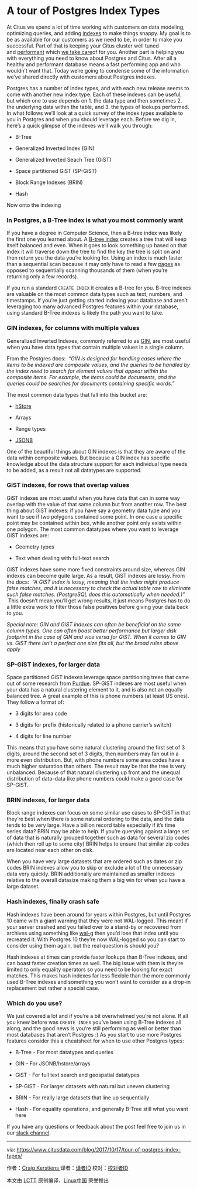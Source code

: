 # A tour of Postgres Index Types

At Citus we spend a lot of time working with customers on data modeling, optimizing queries, and adding [indexes][3] to make things snappy. My goal is to be as available for our customers as we need to be, in order to make you successful. Part of that is keeping your Citus cluster well tuned and [performant][4] which [we take care][5]of for you. Another part is helping you with everything you need to know about Postgres and Citus. After all a healthy and performant database means a fast performing app and who wouldn’t want that. Today we’re going to condense some of the information we’ve shared directly with customers about Postgres indexes.

Postgres has a number of index types, and with each new release seems to come with another new index type. Each of these indexes can be useful, but which one to use depends on 1\. the data type and then sometimes 2\. the underlying data within the table, and 3\. the types of lookups performed. In what follows we’ll look at a quick survey of the index types available to you in Postgres and when you should leverage each. Before we dig in, here’s a quick glimpse of the indexes we’ll walk you through:

*   B-Tree

*   Generalized Inverted Index (GIN)

*   Generalized Inverted Seach Tree (GiST)

*   Space partitioned GiST (SP-GiST)

*   Block Range Indexes (BRIN)

*   Hash

Now onto the indexing

### In Postgres, a B-Tree index is what you most commonly want

If you have a degree in Computer Science, then a B-tree index was likely the first one you learned about. A [B-tree index][6] creates a tree that will keep itself balanced and even. When it goes to look something up based on that index it will traverse down the tree to find the key the tree is split on and then return you the data you’re looking for. Using an index is much faster than a sequential scan because it may only have to read a few [pages][7] as opposed to sequentially scanning thousands of them (when you’re returning only a few records).

If you run a standard `CREATE INDEX` it creates a B-tree for you. B-tree indexes are valuable on the most common data types such as text, numbers, and timestamps. If you’re just getting started indexing your database and aren’t leveraging too many advanced Postgres features within your database, using standard B-Tree indexes is likely the path you want to take.

### GIN indexes, for columns with multiple values

Generalized Inverted Indexes, commonly referred to as [GIN][8], are most useful when you have data types that contain multiple values in a single column.

From the Postgres docs:  _“GIN is designed for handling cases where the items to be indexed are composite values, and the queries to be handled by the index need to search for element values that appear within the composite items. For example, the items could be documents, and the queries could be searches for documents containing specific words.”_ 

The most common data types that fall into this bucket are:

*   [hStore][1]

*   Arrays

*   Range types

*   [JSONB][2]

One of the beautiful things about GIN indexes is that they are aware of the data within composite values. But because a GIN index has specific knowledge about the data structure support for each individual type needs to be added, as a result not all datatypes are supported.

### GiST indexes, for rows that overlap values

GiST indexes are most useful when you have data that can in some way overlap with the value of that same column but from another row. The best thing about GiST indexes: if you have say a geometry data type and you want to see if two polygons contained some point. In one case a specific point may be contained within box, while another point only exists within one polygon. The most common datatypes where you want to leverage GiST indexes are:

*   Geometry types

*   Text when dealing with full-text search

GiST indexes have some more fixed constraints around size, whereas GIN indexes can become quite large. As a result, GiST indexes are lossy. From the docs:  _“A GiST index is lossy, meaning that the index might produce false matches, and it is necessary to check the actual table row to eliminate such false matches. (PostgreSQL does this automatically when needed.)”_  This doesn’t mean you’ll get wrong results, it just means Postgres has to do a little extra work to filter those false positives before giving your data back to you.

 _Special note: GIN and GiST indexes can often be beneficial on the same column types. One can often boast better performance but larger disk footprint in the case of GIN and vice versa for GiST. When it comes to GIN vs. GiST there isn’t a perfect one size fits all, but the broad rules above apply_ 

### SP-GiST indexes, for larger data

Space partitioned GiST indexes leverage space partitioning trees that came out of some research from [Purdue][9]. SP-GiST indexes are most useful when your data has a natural clustering element to it, and is also not an equally balanced tree. A great example of this is phone numbers (at least US ones). They follow a format of:

*   3 digits for area code

*   3 digits for prefix (historically related to a phone carrier’s switch)

*   4 digits for line number

This means that you have some natural clustering around the first set of 3 digits, around the second set of 3 digits, then numbers may fan out in a more even distribution. But, with phone numbers some area codes have a much higher saturation than others. The result may be that the tree is very unbalanced. Because of that natural clustering up front and the unequal distribution of data–data like phone numbers could make a good case for SP-GiST.

### BRIN indexes, for larger data

Block range indexes can focus on some similar use cases to SP-GiST in that they’re best when there is some natural ordering to the data, and the data tends to be very large. Have a billion record table especially if it’s time series data? BRIN may be able to help. If you’re querying against a large set of data that is naturally grouped together such as data for several zip codes (which then roll up to some city) BRIN helps to ensure that similar zip codes are located near each other on disk.

When you have very large datasets that are ordered such as dates or zip codes BRIN indexes allow you to skip or exclude a lot of the unnecessary data very quickly. BRIN additionally are maintained as smaller indexes relative to the overall datasize making them a big win for when you have a large dataset.

### Hash indexes, finally crash safe

Hash indexes have been around for years within Postgres, but until Postgres 10 came with a giant warning that they were not WAL-logged. This meant if your server crashed and you failed over to a stand-by or recovered from archives using something like [wal-g][10] then you’d lose that index until you recreated it. With Postgres 10 they’re now WAL-logged so you can start to consider using them again, but the real question is should you?

Hash indexes at times can provide faster lookups than B-Tree indexes, and can boast faster creation times as well. The big issue with them is they’re limited to only equality operators so you need to be looking for exact matches. This makes hash indexes far less flexible than the more commonly used B-Tree indexes and something you won’t want to consider as a drop-in replacement but rather a special case.

### Which do you use?

We just covered a lot and if you’re a bit overwhelmed you’re not alone. If all you knew before was `CREATE INDEX` you’ve been using B-Tree indexes all along, and the good news is you’re still performing as well or better than most databases that aren’t Postgres :) As you start to use more Postgres features consider this a cheatsheet for when to use other Postgres types:

*   B-Tree - For most datatypes and queries

*   GIN - For JSONB/hstore/arrays

*   GiST - For full text search and geospatial datatypes

*   SP-GiST - For larger datasets with natural but uneven clustering

*   BRIN - For really large datasets that line up sequentially

*   Hash - For equality operations, and generally B-Tree still what you want here

If you have any questions or feedback about the post feel free to join us in our [slack channel][11].


--------------------------------------------------------------------------------

via: https://www.citusdata.com/blog/2017/10/17/tour-of-postgres-index-types/

作者：[Craig Kerstiens  ][a]
译者：[译者ID](https://github.com/译者ID)
校对：[校对者ID](https://github.com/校对者ID)

本文由 [LCTT](https://github.com/LCTT/TranslateProject) 原创编译，[Linux中国](https://linux.cn/) 荣誉推出

[a]:https://www.citusdata.com/blog/2017/10/17/tour-of-postgres-index-types/
[1]:https://www.citusdata.com/blog/2016/07/14/choosing-nosql-hstore-json-jsonb/
[2]:https://www.citusdata.com/blog/2016/07/14/choosing-nosql-hstore-json-jsonb/
[3]:https://www.citusdata.com/blog/2017/10/11/index-all-the-things-in-postgres/
[4]:https://www.citusdata.com/blog/2017/09/29/what-performance-can-you-expect-from-postgres/
[5]:https://www.citusdata.com/product/cloud
[6]:https://en.wikipedia.org/wiki/B-tree
[7]:https://www.8kdata.com/blog/postgresql-page-layout/
[8]:https://www.postgresql.org/docs/10/static/gin.html
[9]:https://www.cs.purdue.edu/spgist/papers/W87R36P214137510.pdf
[10]:https://www.citusdata.com/blog/2017/08/18/introducing-wal-g-faster-restores-for-postgres/
[11]:https://slack.citusdata.com/
[12]:https://twitter.com/share?url=https://www.citusdata.com/blog/2017/10/17/tour-of-postgres-index-types/&text=A%20tour%20of%20Postgres%20Index%20Types&via=citusdata
[13]:https://www.linkedin.com/shareArticle?mini=true&url=https://www.citusdata.com/blog/2017/10/17/tour-of-postgres-index-types/
